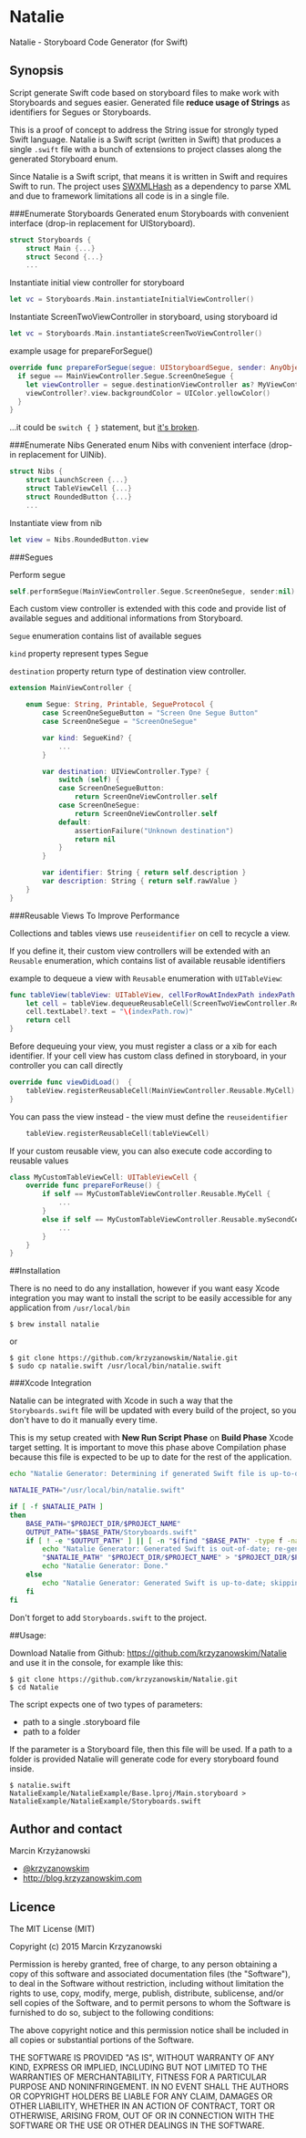 # Natalie
Natalie - Storyboard Code Generator (for Swift)

## Synopsis
Script generate Swift code based on storyboard files to make work with Storyboards and segues easier. Generated file **reduce usage of Strings** as identifiers for Segues or Storyboards.

This is a proof of concept to address the String issue for strongly typed Swift language. Natalie is a Swift script (written in Swift) that produces a single `.swift` file with a bunch of extensions to project classes along the generated Storyboard enum.

Since Natalie is a Swift script, that means it is written in Swift and requires Swift to run. The project uses [SWXMLHash](https://github.com/drmohundro/SWXMLHash) as a dependency to parse XML and due to framework limitations all code is in a single file.

###Enumerate Storyboards
Generated enum Storyboards with convenient interface (drop-in replacement for UIStoryboard).

```swift
struct Storyboards {
    struct Main {...}
    struct Second {...}
    ...
```

Instantiate initial view controller for storyboard
```swift
let vc = Storyboards.Main.instantiateInitialViewController()
```

Instantiate ScreenTwoViewController in storyboard, using storyboard id
```swift
let vc = Storyboards.Main.instantiateScreenTwoViewController()
```

example usage for prepareForSegue()

```swift
override func prepareForSegue(segue: UIStoryboardSegue, sender: AnyObject?) {
  if segue == MainViewController.Segue.ScreenOneSegue {	
	let viewController = segue.destinationViewController as? MyViewController
    viewController?.view.backgroundColor = UIColor.yellowColor()
  }
}
```

...it could be `switch { }` statement, but [it's broken](https://twitter.com/krzyzanowskim/status/611686899732869121).

###Enumerate Nibs
Generated enum Nibs with convenient interface (drop-in replacement for UINib).

```swift
struct Nibs {
    struct LaunchScreen {...}
    struct TableViewCell {...}
    struct RoundedButton {...}
    ...
```

Instantiate view from nib
```swift
let view = Nibs.RoundedButton.view
```

###Segues

Perform segue
```swift
self.performSegue(MainViewController.Segue.ScreenOneSegue, sender:nil)
```

Each custom view controller is extended with this code and provide list of available segues and additional informations from Storyboard.

`Segue` enumeration contains list of available segues

`kind` property represent types Segue

`destination` property return type of destination view controller.

```swift
extension MainViewController { 

    enum Segue: String, Printable, SegueProtocol {
        case ScreenOneSegueButton = "Screen One Segue Button"
        case ScreenOneSegue = "ScreenOneSegue"

        var kind: SegueKind? {
            ...
        }

        var destination: UIViewController.Type? {
            switch (self) {
            case ScreenOneSegueButton:
                return ScreenOneViewController.self
            case ScreenOneSegue:
                return ScreenOneViewController.self
            default:
                assertionFailure("Unknown destination")
                return nil
            }
        }

        var identifier: String { return self.description } 
        var description: String { return self.rawValue }
    }
}
```

###Reusable Views To Improve Performance

Collections and tables views use `reuseidentifier` on cell to recycle a view.

If you define it, their custom view controllers will be extended with an `Reusable` enumeration, which contains list of available reusable identifiers

example to dequeue a view with `Reusable` enumeration with `UITableView`:
```swift
func tableView(tableView: UITableView, cellForRowAtIndexPath indexPath: NSIndexPath) -> UITableViewCell {
    let cell = tableView.dequeueReusableCell(ScreenTwoViewController.Reusable.MyCell, forIndexPath: indexPath) as! UITableViewCell
    cell.textLabel?.text = "\(indexPath.row)"
    return cell
}
```

Before dequeuing your view, you must register a class or a xib for each identifier.
If your cell view has custom class defined in storyboard, in your controller you can call directly
```swift
override func viewDidLoad()  {
    tableView.registerReusableCell(MainViewController.Reusable.MyCell)
}
```
You can pass the view instead - the view must define the `reuseidentifier`
```swift
    tableView.registerReusableCell(tableViewCell)
```

If your custom reusable view, you can also execute code according to reusable values
```swift
class MyCustomTableViewCell: UITableViewCell {
    override func prepareForReuse() {
        if self == MyCustomTableViewController.Reusable.MyCell {
            ...
        }
        else if self == MyCustomTableViewController.Reusable.mySecondCellId {
            ...
        }
    }
}
```

##Installation

There is no need to do any installation, however if you want easy Xcode integration you may want to install the script to be easily accessible for any application from `/usr/local/bin`

```
$ brew install natalie
```

or

```
$ git clone https://github.com/krzyzanowskim/Natalie.git
$ sudo cp natalie.swift /usr/local/bin/natalie.swift
```

###Xcode Integration

Natalie can be integrated with Xcode in such a way that the `Storyboards.swift` file will be updated with every build of the project, so you don't have to do it manually every time.

This is my setup created with **New Run Script Phase** on **Build Phase** Xcode target setting. It is important to move this phase above Compilation phase because this file is expected to be up to date for the rest of the application.

```sh
echo "Natalie Generator: Determining if generated Swift file is up-to-date."

NATALIE_PATH="/usr/local/bin/natalie.swift"

if [ -f $NATALIE_PATH ]
then
	BASE_PATH="$PROJECT_DIR/$PROJECT_NAME"
	OUTPUT_PATH="$BASE_PATH/Storyboards.swift"
	if [ ! -e "$OUTPUT_PATH" ] || [ -n "$(find "$BASE_PATH" -type f -name "*.storyboard" -o -name "*.xib" -newer "$OUTPUT_PATH" -print -quit)" ]; then
		echo "Natalie Generator: Generated Swift is out-of-date; re-generating..."
	    "$NATALIE_PATH" "$PROJECT_DIR/$PROJECT_NAME" > "$PROJECT_DIR/$PROJECT_NAME/Storyboards.swift"
		echo "Natalie Generator: Done."
	else
		echo "Natalie Generator: Generated Swift is up-to-date; skipping re-generation."
	fi
fi
```

Don't forget to add `Storyboards.swift` to the project.

##Usage:

Download Natalie from Github: https://github.com/krzyzanowskim/Natalie and use it in the console, for example like this:
```
$ git clone https://github.com/krzyzanowskim/Natalie.git
$ cd Natalie
```

The script expects one of two types of parameters:

* path to a single .storyboard file 
* path to a folder

If the parameter is a Storyboard file, then this file will be used. If a path to a folder is provided Natalie will generate code for every storyboard found inside.

```
$ natalie.swift NatalieExample/NatalieExample/Base.lproj/Main.storyboard > NatalieExample/NatalieExample/Storyboards.swift
```

## Author and contact
Marcin Krzyżanowski 

* [@krzyzanowskim](http://twitter.com/krzyzanowskim)
* http://blog.krzyzanowskim.com

## Licence
The MIT License (MIT)

Copyright (c) 2015 Marcin Krzyzanowski

Permission is hereby granted, free of charge, to any person obtaining a copy
of this software and associated documentation files (the "Software"), to deal
in the Software without restriction, including without limitation the rights
to use, copy, modify, merge, publish, distribute, sublicense, and/or sell
copies of the Software, and to permit persons to whom the Software is
furnished to do so, subject to the following conditions:

The above copyright notice and this permission notice shall be included in all
copies or substantial portions of the Software.

THE SOFTWARE IS PROVIDED "AS IS", WITHOUT WARRANTY OF ANY KIND, EXPRESS OR
IMPLIED, INCLUDING BUT NOT LIMITED TO THE WARRANTIES OF MERCHANTABILITY,
FITNESS FOR A PARTICULAR PURPOSE AND NONINFRINGEMENT. IN NO EVENT SHALL THE
AUTHORS OR COPYRIGHT HOLDERS BE LIABLE FOR ANY CLAIM, DAMAGES OR OTHER
LIABILITY, WHETHER IN AN ACTION OF CONTRACT, TORT OR OTHERWISE, ARISING FROM,
OUT OF OR IN CONNECTION WITH THE SOFTWARE OR THE USE OR OTHER DEALINGS IN THE
SOFTWARE.
 
